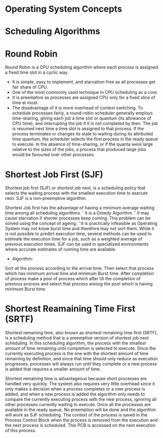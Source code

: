 # Operating System Concepts
# Scheduling Algorithms

# Round Robin

Round Robin is a CPU scheduling algorithm where each process is assigned a fixed time slot in a cyclic way.
* It is simple, easy to implement, and starvation-free as all processes get fair share of CPU.
* One of the most commonly used technique in CPU scheduling as a core.
* It is preemptive as processes are assigned CPU only for a fixed slice of time at most.
* The disadvantage of it is more overhead of context switching.
To schedule processes fairly, a round-robin scheduler generally employs time-sharing, giving each job a time slot or quantum (its allowance of CPU time),
and interrupting the job if it is not completed by then. The job is resumed next time a time slot is assigned to that process.
If the process terminates or changes its state to waiting during its attributed time quantum, the scheduler selects the first process in the ready queue to execute.
In the absence of time-sharing, or if the quanta were large relative to the sizes of the jobs, a process that produced large jobs would be favoured over other processes.

# Shortest Job First (SJF)

Shortest job first (SJF) or shortest job next, is a scheduling policy that selects the waiting process with the smallest execution time to execute next. SJF is a non-preemptive algorithm.

Shortest Job first has the advantage of having a minimum average waiting time among all scheduling algorithms.
 ' It is a Greedy Algorithm.
 ' It may cause starvation if shorter processes keep coming. This problem can be solved using the concept of ageing.
 ' It is practically infeasible as Operating System may not know burst time and therefore may not sort them. While it is not possible to predict execution time, several methods can be used to estimate the execution time for a job, such as a weighted average of previous execution times. SJF can be used in specialized environments where accurate estimates of running time are available.

* Algorithm:

Sort all the process according to the arrival time.
Then select that process which has minimum arrival time and minimum Burst time.
After completion of process make a pool of process which after till the completion of previous process and select that process among the pool which is having minimum Burst time.


# Shortest Reamaining Time First (SRTF)

Shortest remaining time, also known as shortest remaining time first (SRTF), is a scheduling method that is a preemptive version of shortest job next scheduling.
In this scheduling algorithm, the process with the smallest amount of time remaining until completion is selected to execute. Since the currently executing process is the one with the shortest amount of time remaining by definition, and since that time should only reduce as execution progresses, processes will always run until they complete or a new process is added that requires a smaller amount of time.

Shortest remaining time is advantageous because short processes are handled very quickly. The system also requires very little overhead since it only makes a decision when a process completes or a new process is added, and when a new process is added the algorithm only needs to compare the currently executing process with the new process, ignoring all other processes currently waiting to execute.
Once all the processes are available in the ready queue, No preemption will be done and the algorithm will work as SJF scheduling. The context of the process is saved in the Process Control Block when the process is removed from the execution and the next process is scheduled. This PCB is accessed on the next execution of this process.
